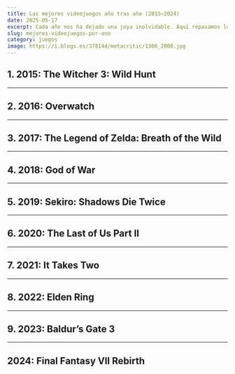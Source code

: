 ```yaml
---
title: Las mejores videojuegos año tras año (2015–2024)
date: 2025-05-17
excerpt: Cada año nos ha dejado una joya inolvidable. Aquí repasamos los juegos que definieron la última década.
slug: mejores-videojuegos-por-ano
category: juegos
image: https://i.blogs.es/37814d/metacritic/1366_2000.jpg
---
```


## 1. 2015: The Witcher 3: Wild Hunt

---

## 2. 2016: Overwatch

---

## 3. 2017: The Legend of Zelda: Breath of the Wild

---

## 4. 2018: God of War

---

## 5. 2019: Sekiro: Shadows Die Twice

---

## 6. 2020: The Last of Us Part II

---

## 7. 2021: It Takes Two

---

## 8. 2022: Elden Ring

---

## 9. 2023: Baldur’s Gate 3

---

## 2024: Final Fantasy VII Rebirth

